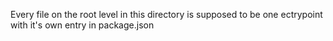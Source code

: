 Every file on the root level in this directory is supposed to be one ectrypoint with it's own entry in package.json
